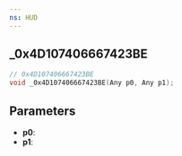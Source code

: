 ```yaml
---
ns: HUD
---
```

## _0x4D107406667423BE

```c
// 0x4D107406667423BE
void _0x4D107406667423BE(Any p0, Any p1);
```

## Parameters
* **p0**:
* **p1**:
